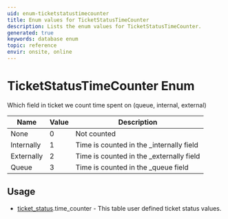 ```yaml
---
uid: enum-ticketstatustimecounter
title: Enum values for TicketStatusTimeCounter
description: Lists the enum values for TicketStatusTimeCounter.
generated: true
keywords: database enum
topic: reference
envir: onsite, online
---
```


# TicketStatusTimeCounter Enum

Which field in ticket we count time spent on (queue, internal, external) 

| Name | Value | Description |
|------|-------|-------------|
|None|0|Not counted|
|Internally|1|Time is counted in the _internally field|
|Externally|2|Time is counted in the _externally field|
|Queue|3|Time is counted in the _queue field|

## Usage

* [ticket_status](../ticket-status.md).time_counter - This table user defined ticket status values.
